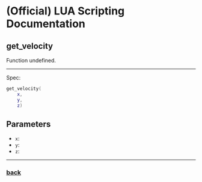 
# (Official) LUA Scripting Documentation

## get_velocity

Function undefined.

___

Spec:

```lua
get_velocity(
	x,
	y,
	z)
```

## Parameters

- `x`: 
- `y`: 
- `z`: 

___

### [back](../other)
